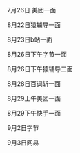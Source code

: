 7月26日 美团一面

8月22日猿辅导一面

8月23日b站一面

8月26日下午字节一面

8月26日下午猿辅导二面

8月28日百词斩一面

8月29上午美团一面

8月29下午快手一面

9月2日字节

9月3日网易